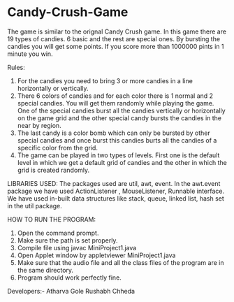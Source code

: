 # Candy-Crush-Game

The game is similar to the orignal Candy Crush game. In this game there are 19 types of candies. 6 basic and the rest are special ones. By bursting the candies you will get some points. If you score more than 1000000 pints in 1 minute you win.

Rules:
1. For the candies you need to bring 3 or more candies in a line horizontally or vertically.
2. There 6 colors of candies and for each color there is 1 normal and 2 special candies. You will get them randomly while playing               the game. One of the special candies burst all the candies vertically or horizontally on the game grid and the other special candy bursts the candies in the near by region.
3. The last candy is a color bomb which can only be bursted by other special candies and once burst this candies burts all the candies of a specific color from the grid.
4. The game can be played in two types of levels. First one is the default level in which we get a default grid of candies and the other in which the grid is created randomly.

LIBRARIES USED:
The packages used are util, awt, event.
In the awt.event package we have used ActionListener , MouseListener, Runnable interface.
We have used in-built data structures like stack, queue, linked list, hash set in the  util package. 

HOW TO RUN THE PROGRAM:
1.	Open the command prompt.
2.	Make  sure the path is set properly.
3.	Compile file using javac MiniProject1.java
4.	Open Applet window by appletviewer MiniProject1.java
5.	Make sure that the audio file and all the class files of the program are in the same directory.
6.	Program should work perfectly fine. 

Developers:-
Atharva Gole
Rushabh Chheda
